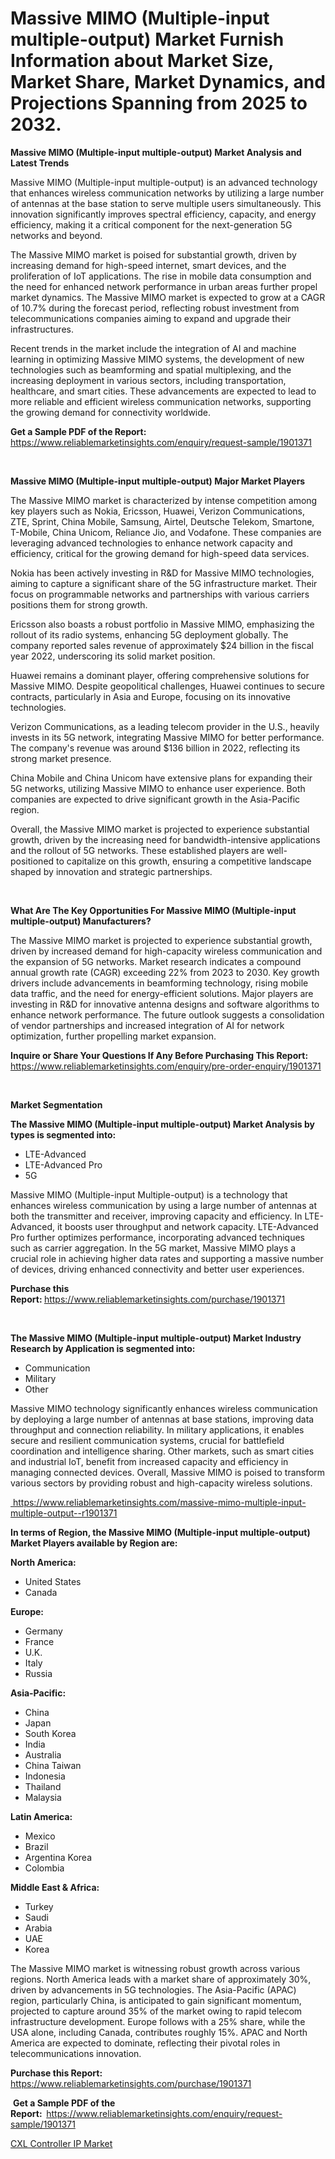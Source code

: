 <p><h1>Massive MIMO (Multiple-input multiple-output) Market Furnish Information about Market Size, Market Share, Market Dynamics, and Projections Spanning from 2025 to 2032.</h1></p><p><strong>Massive MIMO (Multiple-input multiple-output) Market Analysis and Latest Trends</strong></p>
<p><p>Massive MIMO (Multiple-input multiple-output) is an advanced technology that enhances wireless communication networks by utilizing a large number of antennas at the base station to serve multiple users simultaneously. This innovation significantly improves spectral efficiency, capacity, and energy efficiency, making it a critical component for the next-generation 5G networks and beyond. </p><p>The Massive MIMO market is poised for substantial growth, driven by increasing demand for high-speed internet, smart devices, and the proliferation of IoT applications. The rise in mobile data consumption and the need for enhanced network performance in urban areas further propel market dynamics. The Massive MIMO market is expected to grow at a CAGR of 10.7% during the forecast period, reflecting robust investment from telecommunications companies aiming to expand and upgrade their infrastructures.</p><p>Recent trends in the market include the integration of AI and machine learning in optimizing Massive MIMO systems, the development of new technologies such as beamforming and spatial multiplexing, and the increasing deployment in various sectors, including transportation, healthcare, and smart cities. These advancements are expected to lead to more reliable and efficient wireless communication networks, supporting the growing demand for connectivity worldwide.</p></p>
<p><strong>Get a Sample PDF of the Report:&nbsp;</strong> <a href="https://www.reliablemarketinsights.com/enquiry/request-sample/1901371?utm_campaign=2137&utm_medium=2&utm_source=Github&utm_content=ia&utm_term=15022025&utm_id=massive-mimo-multiple-input-multiple-output">https://www.reliablemarketinsights.com/enquiry/request-sample/1901371</a></p>
<p>&nbsp;</p>
<p><strong>Massive MIMO (Multiple-input multiple-output) Major Market Players</strong></p>
<p><p>The Massive MIMO market is characterized by intense competition among key players such as Nokia, Ericsson, Huawei, Verizon Communications, ZTE, Sprint, China Mobile, Samsung, Airtel, Deutsche Telekom, Smartone, T-Mobile, China Unicom, Reliance Jio, and Vodafone. These companies are leveraging advanced technologies to enhance network capacity and efficiency, critical for the growing demand for high-speed data services.</p><p>Nokia has been actively investing in R&D for Massive MIMO technologies, aiming to capture a significant share of the 5G infrastructure market. Their focus on programmable networks and partnerships with various carriers positions them for strong growth.</p><p>Ericsson also boasts a robust portfolio in Massive MIMO, emphasizing the rollout of its radio systems, enhancing 5G deployment globally. The company reported sales revenue of approximately $24 billion in the fiscal year 2022, underscoring its solid market position.</p><p>Huawei remains a dominant player, offering comprehensive solutions for Massive MIMO. Despite geopolitical challenges, Huawei continues to secure contracts, particularly in Asia and Europe, focusing on its innovative technologies.</p><p>Verizon Communications, as a leading telecom provider in the U.S., heavily invests in its 5G network, integrating Massive MIMO for better performance. The company's revenue was around $136 billion in 2022, reflecting its strong market presence.</p><p>China Mobile and China Unicom have extensive plans for expanding their 5G networks, utilizing Massive MIMO to enhance user experience. Both companies are expected to drive significant growth in the Asia-Pacific region.</p><p>Overall, the Massive MIMO market is projected to experience substantial growth, driven by the increasing need for bandwidth-intensive applications and the rollout of 5G networks. These established players are well-positioned to capitalize on this growth, ensuring a competitive landscape shaped by innovation and strategic partnerships.</p></p>
<p>&nbsp;</p>
<p><strong>What Are The Key Opportunities For Massive MIMO (Multiple-input multiple-output) Manufacturers?</strong></p>
<p><p>The Massive MIMO market is projected to experience substantial growth, driven by increased demand for high-capacity wireless communication and the expansion of 5G networks. Market research indicates a compound annual growth rate (CAGR) exceeding 22% from 2023 to 2030. Key growth drivers include advancements in beamforming technology, rising mobile data traffic, and the need for energy-efficient solutions. Major players are investing in R&D for innovative antenna designs and software algorithms to enhance network performance. The future outlook suggests a consolidation of vendor partnerships and increased integration of AI for network optimization, further propelling market expansion.</p></p>
<p><strong>Inquire or Share Your Questions If Any Before Purchasing This Report:</strong> <a href="https://www.reliablemarketinsights.com/enquiry/pre-order-enquiry/1901371?utm_campaign=2137&utm_medium=2&utm_source=Github&utm_content=ia&utm_term=15022025&utm_id=massive-mimo-multiple-input-multiple-output">https://www.reliablemarketinsights.com/enquiry/pre-order-enquiry/1901371</a></p>
<p>&nbsp;</p>
<p><strong>Market Segmentation</strong></p>
<p><strong>The Massive MIMO (Multiple-input multiple-output) Market Analysis by types is segmented into:</strong></p>
<p><ul><li>LTE-Advanced</li><li>LTE-Advanced Pro</li><li>5G</li></ul></p>
<p><p>Massive MIMO (Multiple-input Multiple-output) is a technology that enhances wireless communication by using a large number of antennas at both the transmitter and receiver, improving capacity and efficiency. In LTE-Advanced, it boosts user throughput and network capacity. LTE-Advanced Pro further optimizes performance, incorporating advanced techniques such as carrier aggregation. In the 5G market, Massive MIMO plays a crucial role in achieving higher data rates and supporting a massive number of devices, driving enhanced connectivity and better user experiences.</p></p>
<p><strong>Purchase this Report:&nbsp;</strong><a href="https://www.reliablemarketinsights.com/purchase/1901371?utm_campaign=2137&utm_medium=2&utm_source=Github&utm_content=ia&utm_term=15022025&utm_id=massive-mimo-multiple-input-multiple-output">https://www.reliablemarketinsights.com/purchase/1901371</a></p>
<p>&nbsp;</p>
<p><strong>The Massive MIMO (Multiple-input multiple-output) Market Industry Research by Application is segmented into:</strong></p>
<p><ul><li>Communication</li><li>Military</li><li>Other</li></ul></p>
<p><p>Massive MIMO technology significantly enhances wireless communication by deploying a large number of antennas at base stations, improving data throughput and connection reliability. In military applications, it enables secure and resilient communication systems, crucial for battlefield coordination and intelligence sharing. Other markets, such as smart cities and industrial IoT, benefit from increased capacity and efficiency in managing connected devices. Overall, Massive MIMO is poised to transform various sectors by providing robust and high-capacity wireless solutions.</p></p>
<p><a href="https://www.reliablemarketinsights.com/massive-mimo-multiple-input-multiple-output--r1901371?utm_campaign=2137&utm_medium=2&utm_source=Github&utm_content=ia&utm_term=15022025&utm_id=massive-mimo-multiple-input-multiple-output">&nbsp;https://www.reliablemarketinsights.com/massive-mimo-multiple-input-multiple-output--r1901371</a></p>
<p><strong>In terms of Region, the Massive MIMO (Multiple-input multiple-output) Market Players available by Region are:</strong></p>
<p>
    <p> <strong> North America: </strong>
        <ul>
            <li>United States</li>
            <li>Canada</li>
        </ul>
        </p> 
    <p> <strong> Europe: </strong>
        <ul>
            <li>Germany</li>
            <li>France</li>
            <li>U.K.</li>
            <li>Italy</li>
            <li>Russia</li>
        </ul>
        </p> 
    <p> <strong> Asia-Pacific: </strong>
        <ul>
            <li>China</li>
            <li>Japan</li>
            <li>South Korea</li>
            <li>India</li>
            <li>Australia</li>
            <li>China Taiwan</li>
            <li>Indonesia</li>
            <li>Thailand</li>
            <li>Malaysia</li>
        </ul>
        </p> 
    <p> <strong> Latin America: </strong>
        <ul>
            <li>Mexico</li>
            <li>Brazil</li>
            <li>Argentina Korea</li>
            <li>Colombia</li>
        </ul>
        </p> 
    <p> <strong> Middle East & Africa: </strong>
        <ul>
            <li>Turkey</li>
            <li>Saudi</li>
            <li>Arabia</li>
            <li>UAE</li>
            <li>Korea</li>
        </ul>
    </p>
    </p>
<p><p>The Massive MIMO market is witnessing robust growth across various regions. North America leads with a market share of approximately 30%, driven by advancements in 5G technologies. The Asia-Pacific (APAC) region, particularly China, is anticipated to gain significant momentum, projected to capture around 35% of the market owing to rapid telecom infrastructure development. Europe follows with a 25% share, while the USA alone, including Canada, contributes roughly 15%. APAC and North America are expected to dominate, reflecting their pivotal roles in telecommunications innovation.</p></p>
<p><strong>Purchase this Report: </strong><a href="https://www.reliablemarketinsights.com/purchase/1901371?utm_campaign=2137&utm_medium=2&utm_source=Github&utm_content=ia&utm_term=15022025&utm_id=massive-mimo-multiple-input-multiple-output">https://www.reliablemarketinsights.com/purchase/1901371</a></p>
<p>&nbsp;<strong>Get a Sample PDF of the Report:&nbsp;&nbsp;</strong><a href="https://www.reliablemarketinsights.com/enquiry/request-sample/1901371?utm_campaign=2137&utm_medium=2&utm_source=Github&utm_content=ia&utm_term=15022025&utm_id=massive-mimo-multiple-input-multiple-output">https://www.reliablemarketinsights.com/enquiry/request-sample/1901371</a></p>
<p><strong></strong></p>
<p><p><a href="https://github.com/SanjidaKhan901/Market-Research-Report-List-1/blob/main/cxl-controller-ip-market.md?utm_campaign=2137&utm_medium=2&utm_source=Github&utm_content=ia&utm_term=15022025&utm_id=massive-mimo-multiple-input-multiple-output">CXL Controller IP Market</a></p></p>
